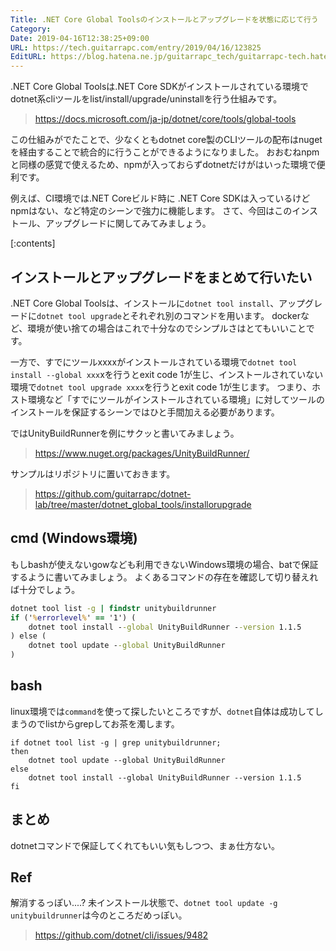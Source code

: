 ```yaml
---
Title: .NET Core Global Toolsのインストールとアップグレードを状態に応じて行う
Category:
Date: 2019-04-16T12:38:25+09:00
URL: https://tech.guitarrapc.com/entry/2019/04/16/123825
EditURL: https://blog.hatena.ne.jp/guitarrapc_tech/guitarrapc-tech.hatenablog.com/atom/entry/17680117127035329274
---
```


.NET Core Global Toolsは.NET Core SDKがインストールされている環境でdotnet系cliツールをlist/install/upgrade/uninstallを行う仕組みです。

> https://docs.microsoft.com/ja-jp/dotnet/core/tools/global-tools

この仕組みがでたことで、少なくともdotnet core製のCLIツールの配布はnugetを経由することで統合的に行うことができるようになりました。
おおむねnpmと同様の感覚で使えるため、npmが入っておらずdotnetだけがはいった環境で便利です。

例えば、CI環境では.NET Coreビルド時に .NET Core SDKは入っているけどnpmはない、など特定のシーンで強力に機能します。
さて、今回はこのインストール、アップグレードに関してみてみましょう。



[:contents]

## インストールとアップグレードをまとめて行いたい

.NET Core Global Toolsは、インストールに`dotnet tool install`、アップグレードに`dotnet tool upgrade`とそれぞれ別のコマンドを用います。
dockerなど、環境が使い捨ての場合はこれで十分なのでシンプルさはとてもいいことです。

一方で、すでにツールxxxxがインストールされている環境で`dotnet tool install --global xxx`xを行うとexit code 1が生じ、インストールされていない環境で`dotnet tool upgrade xxxx`を行うとexit code 1が生じます。
つまり、ホスト環境など「すでにツールがインストールされている環境」に対してツールのインストールを保証するシーンではひと手間加える必要があります。

ではUnityBuildRunnerを例にサクッと書いてみましょう。

> https://www.nuget.org/packages/UnityBuildRunner/

サンプルはリポジトリに置いておきます。

> https://github.com/guitarrapc/dotnet-lab/tree/master/dotnet_global_tools/installorupgrade


## cmd (Windows環境)

もしbashが使えないgowなども利用できないWindows環境の場合、batで保証するように書いてみましょう。
よくあるコマンドの存在を確認して切り替えれば十分でしょう。

```cmd
dotnet tool list -g | findstr unitybuildrunner
if ('%errorlevel%' == '1') (
    dotnet tool install --global UnityBuildRunner --version 1.1.5
) else (
    dotnet tool update --global UnityBuildRunner
)
```

## bash

linux環境では`command`を使って探したいところですが、`dotnet`自体は成功してしまうのでlistからgrepしてお茶を濁します。

```shell
if dotnet tool list -g | grep unitybuildrunner;
then
    dotnet tool update --global UnityBuildRunner
else
    dotnet tool install --global UnityBuildRunner --version 1.1.5
fi
```

## まとめ

dotnetコマンドで保証してくれてもいい気もしつつ、まぁ仕方ない。

## Ref

解消するっぽい....? 未インストール状態で、`dotnet tool update -g unitybuildrunner`は今のところだめっぽい。

> https://github.com/dotnet/cli/issues/9482
